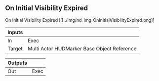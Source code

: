 ## On Initial Visibility Expired
On Initial Visibility Expired
![[../img/nd_img_OnInitialVisibilityExpired.png]]

|Inputs||
|--|--|
| In | Exec |
| Target | Multi Actor HUDMarker Base Object Reference |

|Outputs||
|--|--|
| Out | Exec |
